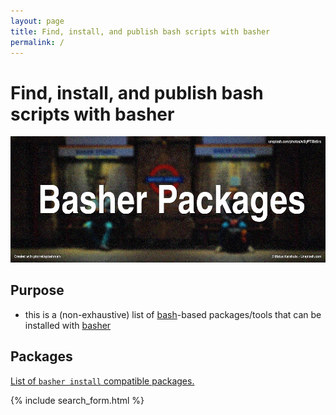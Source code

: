 ```yaml
---
layout: page
title: Find, install, and publish bash scripts with basher
permalink: /
---
```


# Find, install, and publish bash scripts with basher

![](assets/img/logo.jpg)

## Purpose

* this is a (non-exhaustive) list of [bash](https://github.com/topics/bash)-based packages/tools that can be installed with [basher](https://github.com/basherpm/basher)

## Packages

[List of `basher install` compatible packages.](/package)

{% include search_form.html %}